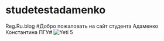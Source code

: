 # studetestadamenko
Reg.Ru.blog
#Добро пожаловать на сайт студента Адаменко Константина ПГУ#
![Yeti 5](https://github.com/KostyaAdamenko/studetestadamenko/assets/155527816/e4cecbc1-bcd8-4f32-a3fa-f0d2d0bd8264)
